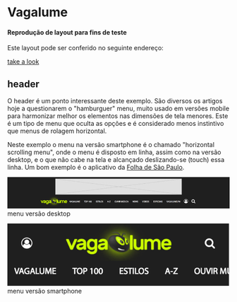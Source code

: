 # Vagalume

#### Reprodução de layout para fins de teste

Este layout pode ser conferido no seguinte endereço:

[take a look](http://takealook.com.br/)


## header

O header é um ponto interessante deste exemplo. São diversos os artigos hoje a questionarem o "hamburguer" menu, muito usado em versões mobile para harmonizar melhor os elementos nas dimensões de tela menores. Este é um tipo de menu que oculta as opções e é considerado menos instintivo que menus de rolagem horizontal.

Neste exemplo o menu na versão smartphone é o chamado "horizontal scrolling menu", onde o menu é disposto em linha, assim como na versão desktop, e o que não cabe na tela e alcançado deslizando-se (touch) essa linha. Um bom exemplo é o aplicativo da [Folha de São Paulo](http://www.folha.uol.com.br/).

![desktop menu](/readme-files/menu-desktop.jpg)
menu versão desktop

![desktop menu](/readme-files/menu-smart.png)
menu versão smartphone
